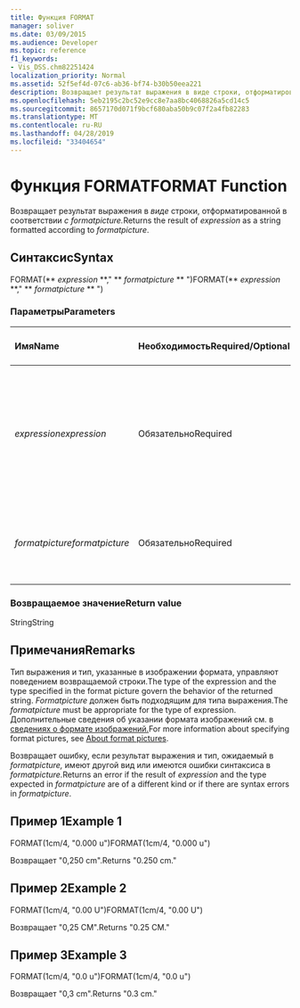```yaml
---
title: Функция FORMAT
manager: soliver
ms.date: 03/09/2015
ms.audience: Developer
ms.topic: reference
f1_keywords:
- Vis_DSS.chm82251424
localization_priority: Normal
ms.assetid: 52f5ef4d-07c6-ab36-bf74-b30b50eea221
description: Возвращает результат выражения в виде строки, отформатированной в соответствии с formatpicture.
ms.openlocfilehash: 5eb2195c2bc52e9cc8e7aa8bc4068826a5cd14c5
ms.sourcegitcommit: 8657170d071f9bcf680aba50b9c07f2a4fb82283
ms.translationtype: MT
ms.contentlocale: ru-RU
ms.lasthandoff: 04/28/2019
ms.locfileid: "33404654"
---
```

# <a name="format-function"></a><span data-ttu-id="8353a-103">Функция FORMAT</span><span class="sxs-lookup"><span data-stu-id="8353a-103">FORMAT Function</span></span>

<span data-ttu-id="8353a-104">Возвращает результат выражения в _виде_ строки, отформатированной в соответствии _с formatpicture._</span><span class="sxs-lookup"><span data-stu-id="8353a-104">Returns the result of  _expression_ as a string formatted according to  _formatpicture_.</span></span>
  
## <a name="syntax"></a><span data-ttu-id="8353a-105">Синтаксис</span><span class="sxs-lookup"><span data-stu-id="8353a-105">Syntax</span></span>

<span data-ttu-id="8353a-106">FORMAT(\*\* *expression* \*\*," \*\* *formatpicture* \*\* ")</span><span class="sxs-lookup"><span data-stu-id="8353a-106">FORMAT(\*\* *expression* \*\*," \*\* *formatpicture* \*\* ")</span></span> 
  
### <a name="parameters"></a><span data-ttu-id="8353a-107">Параметры</span><span class="sxs-lookup"><span data-stu-id="8353a-107">Parameters</span></span>

|<span data-ttu-id="8353a-108">**Имя**</span><span class="sxs-lookup"><span data-stu-id="8353a-108">**Name**</span></span>|<span data-ttu-id="8353a-109">**Необходимость**</span><span class="sxs-lookup"><span data-stu-id="8353a-109">**Required/Optional**</span></span>|<span data-ttu-id="8353a-110">**Тип данных**</span><span class="sxs-lookup"><span data-stu-id="8353a-110">**Data Type**</span></span>|<span data-ttu-id="8353a-111">**Описание**</span><span class="sxs-lookup"><span data-stu-id="8353a-111">**Description**</span></span>|
|:-----|:-----|:-----|:-----|
| <span data-ttu-id="8353a-112">_expression_</span><span class="sxs-lookup"><span data-stu-id="8353a-112">_expression_</span></span> <br/> |<span data-ttu-id="8353a-113">Обязательно</span><span class="sxs-lookup"><span data-stu-id="8353a-113">Required</span></span>  <br/> |<span data-ttu-id="8353a-114">**Строка**</span><span class="sxs-lookup"><span data-stu-id="8353a-114">**String**</span></span> <br/> |<span data-ttu-id="8353a-115">Сочетание констант, операторов, функций и ссылок на ячейки ShapeSheet, которое приводит к значению.</span><span class="sxs-lookup"><span data-stu-id="8353a-115">A combination of constants, operators, functions, and references to ShapeSheet cells that results in a value.</span></span>  <br/> |
| <span data-ttu-id="8353a-116">_formatpicture_</span><span class="sxs-lookup"><span data-stu-id="8353a-116">_formatpicture_</span></span> <br/> |<span data-ttu-id="8353a-117">Обязательно</span><span class="sxs-lookup"><span data-stu-id="8353a-117">Required</span></span>  <br/> |<span data-ttu-id="8353a-118">**Строка**</span><span class="sxs-lookup"><span data-stu-id="8353a-118">**String**</span></span> <br/> |<span data-ttu-id="8353a-119">Изображение формата, используемая для перезахмеки строки.</span><span class="sxs-lookup"><span data-stu-id="8353a-119">The format picture used to fomat the string.</span></span>  <br/> |
   
### <a name="return-value"></a><span data-ttu-id="8353a-120">Возвращаемое значение</span><span class="sxs-lookup"><span data-stu-id="8353a-120">Return value</span></span>

<span data-ttu-id="8353a-121">String</span><span class="sxs-lookup"><span data-stu-id="8353a-121">String</span></span>
  
## <a name="remarks"></a><span data-ttu-id="8353a-122">Примечания</span><span class="sxs-lookup"><span data-stu-id="8353a-122">Remarks</span></span>

<span data-ttu-id="8353a-123">Тип выражения и тип, указанные в изображении формата, управляют поведением возвращаемой строки.</span><span class="sxs-lookup"><span data-stu-id="8353a-123">The type of the expression and the type specified in the format picture govern the behavior of the returned string.</span></span> <span data-ttu-id="8353a-124">_Formatpicture_ должен быть подходящим для типа выражения.</span><span class="sxs-lookup"><span data-stu-id="8353a-124">The  _formatpicture_ must be appropriate for the type of expression.</span></span> <span data-ttu-id="8353a-125">Дополнительные сведения об указании формата изображений см. в [сведениях о формате изображений.](about-format-pictures.md)</span><span class="sxs-lookup"><span data-stu-id="8353a-125">For more information about specifying format pictures, see [About format pictures](about-format-pictures.md).</span></span>
  
<span data-ttu-id="8353a-126">Возвращает ошибку, если  результат выражения и тип, ожидаемый в _formatpicture,_ имеют другой вид или имеются ошибки синтаксиса в _formatpicture._</span><span class="sxs-lookup"><span data-stu-id="8353a-126">Returns an error if the result of  _expression_ and the type expected in  _formatpicture_ are of a different kind or if there are syntax errors in  _formatpicture_.</span></span>
  
## <a name="example-1"></a><span data-ttu-id="8353a-127">Пример 1</span><span class="sxs-lookup"><span data-stu-id="8353a-127">Example 1</span></span>

<span data-ttu-id="8353a-128">FORMAT(1cm/4, "0.000 u")</span><span class="sxs-lookup"><span data-stu-id="8353a-128">FORMAT(1cm/4, "0.000 u")</span></span>
  
<span data-ttu-id="8353a-129">Возвращает "0,250 cm".</span><span class="sxs-lookup"><span data-stu-id="8353a-129">Returns "0.250 cm."</span></span>
  
## <a name="example-2"></a><span data-ttu-id="8353a-130">Пример 2</span><span class="sxs-lookup"><span data-stu-id="8353a-130">Example 2</span></span>

<span data-ttu-id="8353a-131">FORMAT(1cm/4, "0.00 U")</span><span class="sxs-lookup"><span data-stu-id="8353a-131">FORMAT(1cm/4, "0.00 U")</span></span>
  
<span data-ttu-id="8353a-132">Возвращает "0,25 CM".</span><span class="sxs-lookup"><span data-stu-id="8353a-132">Returns "0.25 CM."</span></span>
  
## <a name="example-3"></a><span data-ttu-id="8353a-133">Пример 3</span><span class="sxs-lookup"><span data-stu-id="8353a-133">Example 3</span></span>

<span data-ttu-id="8353a-134">FORMAT(1cm/4, "0.0 u")</span><span class="sxs-lookup"><span data-stu-id="8353a-134">FORMAT(1cm/4, "0.0 u")</span></span>
  
<span data-ttu-id="8353a-135">Возвращает "0,3 cm".</span><span class="sxs-lookup"><span data-stu-id="8353a-135">Returns "0.3 cm."</span></span>
  

